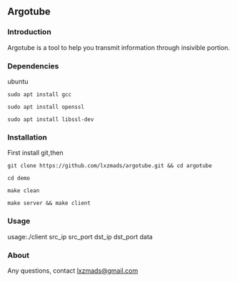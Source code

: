 ## Argotube

### Introduction

Argotube is a tool to help you transmit information through insivible portion.

### Dependencies

ubuntu

`sudo apt install gcc`

`sudo apt install openssl`

`sudo apt install libssl-dev`

### Installation

First install git,then

`git clone https://github.com/lxzmads/argotube.git && cd argotube`

`cd demo`

`make clean`

`make server && make client`

### Usage

usage:./client src_ip src_port dst_ip dst_port data

### About

Any questions, contact lxzmads@gmail.com




